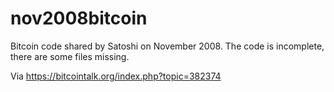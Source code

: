 # nov2008bitcoin

Bitcoin code shared by Satoshi on November 2008.
The code is incomplete, there are some files missing.

Via https://bitcointalk.org/index.php?topic=382374